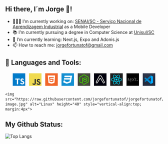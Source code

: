 ## Hi there, I´m Jorge 👋!

- 👨🏻‍💻 I’m currently working on: [SENAI/SC - Serviço Nacional de Aprendizagem Industrial](https://www.linkedin.com/school/senai-sc/mycompany/) as a Mobile Developer
- 📚 I’m currently pursuing a degree in Computer Science at [Unisul/SC](https://www.unisul.br/)
- 🌱 I’m currently learning: Next.js, Expo and Adonis.js
- 📫 How to reach me: jorgefortunatof@gmail.com

## 🧰 Languages and Tools:
<p style="text-align: center;">

<img src="https://raw.githubusercontent.com/jorgefortunatof/jorgefortunatof/main/assets/typescript-image.jpg" alt="Typescript" height="40" style="vertical-align:top; margin:4px">

<img src="https://raw.githubusercontent.com/jorgefortunatof/jorgefortunatof/main/assets/javascript-image.jpg" alt="Javascript" height="40" style="vertical-align:top; margin:4px">

 <img src="https://raw.githubusercontent.com/jorgefortunatof/jorgefortunatof/main/assets/html-image.jpg" alt="Html" height="40" style="vertical-align:top; margin:4px">

  <img src="https://raw.githubusercontent.com/jorgefortunatof/jorgefortunatof/main/assets/css-image.jpg" alt="Css" height="40" style="vertical-align:top; margin:4px">

  <img src="https://raw.githubusercontent.com/jorgefortunatof/jorgefortunatof/main/assets/node-image.jpg" alt="Node" height="40" style="vertical-align:top; margin:4px">

  <img src="https://raw.githubusercontent.com/jorgefortunatof/jorgefortunatof/main/assets/expo-image.jpg" alt="Expo" height="40" style="vertical-align:top; margin:4px">
 
 <img src="https://raw.githubusercontent.com/jorgefortunatof/jorgefortunatof/main/assets/react-image.jpg" alt="React" height="40" style="vertical-align:top; margin:4px">

  <img src="https://raw.githubusercontent.com/jorgefortunatof/jorgefortunatof/main/assets/next-image.jpg" alt="Next" height="40" style="vertical-align:top; margin:4px">
 
   <img src="https://raw.githubusercontent.com/jorgefortunatof/jorgefortunatof/main/assets/vscode-image.jpg" alt="Vscode" height="40" style="vertical-align:top; margin:4px">
 
    <img src="https://raw.githubusercontent.com/jorgefortunatof/jorgefortunatof/main/assets/linux-image.jpg" alt="Linux" height="40" style="vertical-align:top; margin:4px">

</p>

 
## My Github Status:
![Top Langs](https://github-readme-stats.vercel.app/api/top-langs/?username=jorgefortunatof&theme=tokyonight)
